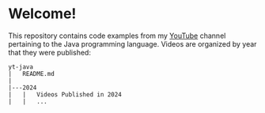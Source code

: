 # Welcome!
This repository contains code examples from my [YouTube](https://www.youtube.com/@willtollefson) channel pertaining to
the Java programming language. Videos are organized by year that they were published:
```
yt-java
|   README.md
|
|---2024
|   |   Videos Published in 2024
|   |   ...
```